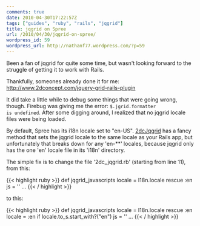 ```yaml
---
comments: true
date: 2010-04-30T17:22:57Z
tags: ["guides", "ruby", "rails", "jqgrid"]
title: jqgrid on Spree
url: /2010/04/30/jqgrid-on-spree/
wordpress_id: 59
wordpress_url: http://nathanf77.wordpress.com/?p=59
---
```


Been a fan of jqgrid for quite some time, but wasn't looking forward to the struggle of getting it to work with Rails.

Thankfully, someones already done it for me:
<a href="http://www.2dconcept.com/jquery-grid-rails-plugin">http://www.2dconcept.com/jquery-grid-rails-plugin</a>

It did take a little while to debug some things that were going wrong, though.
Firebug was giving me the error: <code>$.jgrid.formatter is undefined</code>.
After some digging around, I realized that no jqgrid locale files were being loaded.

By default, Spree has its i18n locale set to "en-US".
<a href="http://www.2dconcept.com/jquery-grid-rails-plugin" target="_blank">2dcJqgrid</a>
has a fancy method that sets the jqgrid locale to the same locale as your Rails app,
but unfortunately that breaks down for any 'en-**' locales,
because jqgrid only has the one 'en' locale file in its 'i18n' directory.

The simple fix is to change the file '2dc_jqgrid.rb' (starting from line 11), from this:

{{< highlight ruby >}}
def jqgrid_javascripts
    locale = I18n.locale rescue :en
    js = ''
    ...
{{< / highlight >}}

to this:

{{< highlight ruby >}}
def jqgrid_javascripts
    locale = I18n.locale rescue :en
    locale = :en if locale.to_s.start_with?("en")
    js = ''
    ...
{{< / highlight >}}

